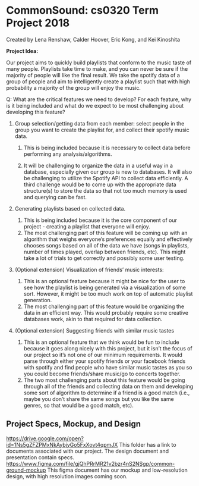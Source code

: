 # CommonSound: cs0320 Term Project 2018
Created by Lena Renshaw, Calder Hoover, Eric Kong, and Kei Kinoshita

**Project Idea:**

Our project aims to quickly build playlists that conform to the music taste of many people. Playlists take time to make, and you can never be sure if the majority of people will like the final result. We take the spotify data of a group of people and aim to intelligently create a playlist such that with high probability a majority of the group will enjoy the music. 

Q: What are the critical features we need to develop? For each feature, why is it being included and what do we expect to be most challenging about developing this feature?

1. Group selection/getting data from each member: select people in the group you want to create the playlist for, and collect their spotify music data. 

    1. This is being included because it is necessary to collect data before performing any analysis/algorithms. 

    2. It will be challenging to organize the data in a useful way in a database, especially given our group is new to databases. It will also be challenging to utilize the Spotify API to collect data efficiently. A third challenge would be to come up with the appropriate data structure(s) to store the data so that not too much memory is used and querying can be fast. 

2. Generating playlists based on collected data.
    1. This is being included because it is the core component of our project - creating a playlist that everyone will enjoy.
    2. The most challenging part of this feature will be coming up with an algorithm that weighs everyone’s preferences equally and effectively chooses songs based on all of the data we have (songs in playlists, number of times played, overlap between friends, etc). This might take a lot of trials to get correctly and possibly some user testing. 

3. (Optional extension) Visualization of friends’ music interests:
    1. This is an optional feature because it might be nice for the user to see how the playlist is being generated via a visualization of some sort. However, it might be too much work on top of automatic playlist generation.
    2. The most challenging part of this feature would be organizing the data in an efficient way. This would probably require some creative databases work, akin to that required for data collection.

4. (Optional extension) Suggesting friends with similar music tastes
    1. This is an optional feature that we think would be fun to include because it goes along nicely with this project, but it isn’t the focus of our project so it’s not one of our minimum requirements. It would parse through either your spotify friends or your facebook friends with spotify and find people who have similar music tastes as you so you could become friends/share music/go to concerts together.
    2. The two most challenging parts about this feature would be going through all of the friends and collecting data on them and developing some sort of algorithm to determine if a friend is a good match (i.e., maybe you don’t share the same songs but you like the same genres, so that would be a good match, etc).

## Project Specs, Mockup, and Design 
https://drive.google.com/open?id=1Ns5gZFZPMxNkAybjyGo5FxXovt4qpmJX
This folder has a link to documents associated with our project. The design document and presentation contain specs.
https://www.figma.com/file/gjQhPRrMR21v2bzr4nS2NSgp/common-ground-mockup
This figma document has our mockup and low-resolution design, with high resolution images coming soon.
